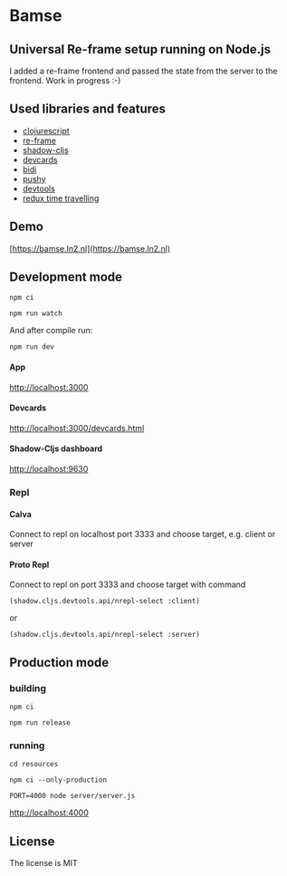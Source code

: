 # Bamse
## Universal Re-frame setup running on Node.js

I added a re-frame frontend and passed the state from the server to the frontend.
Work in progress :-)

## Used libraries and features
* [clojurescript](https://clojurescript.org/)
* [re-frame](https://github.com/Day8/re-frame)
* [shadow-cljs](https://github.com/thheller/shadow-cljs)
* [devcards](https://github.com/bhauman/devcards)
* [bidi](https://github.com/juxt/bidi)
* [pushy](https://github.com/kibu-australia/pushy)
* [devtools](https://github.com/binaryage/cljs-devtools)
* [redux time travelling](https://gitlab.com/StevenT/re-frame-redux)

## Demo
[https://bamse.ln2.nl](https://bamse.ln2.nl)

## Development mode
`npm ci`

`npm run watch`

And after compile run:

`npm run dev`

#### App
[http://localhost:3000](http://localhost:3000)

#### Devcards
[http://localhost:3000/devcards.html](http://localhost:3000/devcards.html)

#### Shadow-Cljs dashboard
[http://localhost:9630](http://localhost:9630)

### Repl
#### Calva
Connect to repl on localhost port 3333 and choose target, e.g. client or server
#### Proto Repl
Connect to repl on port 3333 and choose target with command

`(shadow.cljs.devtools.api/nrepl-select :client)`

or

`(shadow.cljs.devtools.api/nrepl-select :server)`

## Production mode
### building
`npm ci`

`npm run release`
### running
`cd resources`

`npm ci --only-production`

`PORT=4000 node server/server.js`

[http://localhost:4000](http://localhost:4000)

## License
The license is MIT

